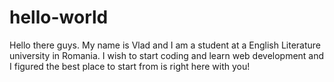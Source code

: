 # hello-world
Hello there guys. My name is Vlad and I am a student at a English Literature university in Romania. I wish to start coding and learn web development and I figured the best place to start from is right here with you!
